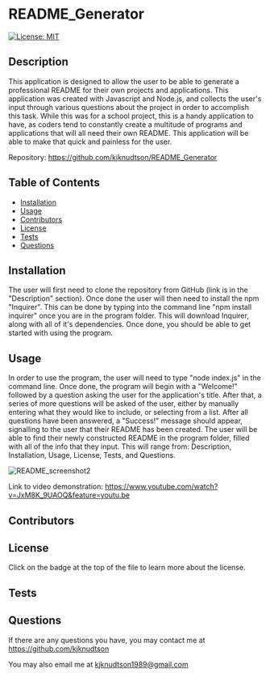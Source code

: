 # README_Generator
  
  [![License: MIT](https://img.shields.io/badge/License-MIT-yellow.svg)](https://opensource.org/licenses/MIT)
  
  ## Description

  This application is designed to allow the user to be able to generate a professional README for their own projects and applications.  This application was created with Javascript and Node.js, and collects the user's input through various questions about the project in order to accomplish this task.  While this was for a school project, this is a handy application to have, as coders tend to constantly create a multitude of programs and applications that will all need their own README.  This application will be able to make that quick and painless for the user.

  Repository: https://github.com/kjknudtson/README_Generator
  

  ## Table of Contents

  * [Installation](#installation)
  * [Usage](#usage)
  * [Contributors](#contributors)
  * [License](#license)
  * [Tests](#tests)
  * [Questions](#questions)

  ## Installation

  The user will first need to clone the repository from GitHub (link is in the "Description" section).  Once done the user will then need to install the npm "Inquirer".  This can be done by typing into the command line "npm install inquirer" once you are in the program folder.  This will download Inquirer, along with all of it's dependencies.  Once done, you should be able to get started with using the program.

  ## Usage

  In order to use the program, the user will need to type "node index.js" in the command line.  Once done, the program will begin with a "Welcome!" followed by a question asking the user for the application's title.  After that, a series of more questions will be asked of the user, either by manually entering what they would like to include, or selecting from a list.  After all questions have been answered, a "Success!" message should appear, signalling to the user that their README has been created.  The user will be able to find their newly constructed README in the program folder, filled with all of the info that they input.  This will range from: Description, Installation, Usage, License, Tests, and Questions.
  
  ![README_screenshot2](https://user-images.githubusercontent.com/64320048/87213019-6f5fba80-c2e7-11ea-9c4e-7370618abf7e.png)
  
  Link to video demonstration: https://www.youtube.com/watch?v=JxM8K_9UAOQ&feature=youtu.be

  ## Contributors

  

  ## License

  Click on the badge at the top of the file to learn more about the license.

  ## Tests

  

  ## Questions

  If there are any questions you have, you may contact me at https://github.com/kjknudtson

  You may also email me at kjknudtson1989@gmail.com
